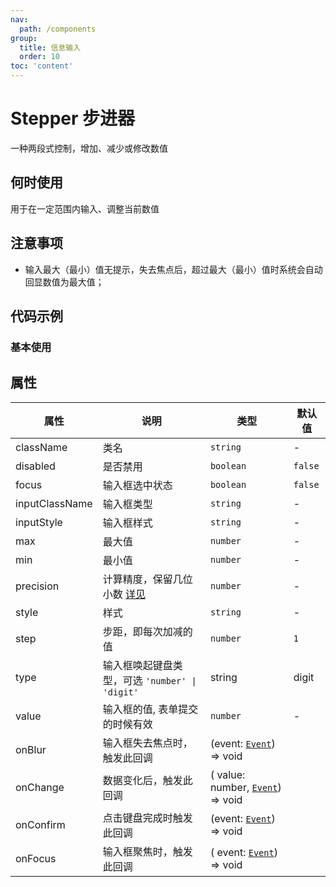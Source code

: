 ```yaml
---
nav:
  path: /components
group:
  title: 信息输入
  order: 10
toc: 'content'
---
```


# Stepper 步进器
一种两段式控制，增加、减少或修改数值
## 何时使用
用于在一定范围内输入、调整当前数值
## 注意事项
- 输入最大（最小）值无提示，失去焦点后，超过最大（最小）值时系统会自动回显数值为最大值；

## 代码示例
### 基本使用
<code src='../../demo/pages/Stepper'></code>


## 属性

| 属性 | 说明 | 类型 | 默认值 |
| -----|-----|-----|----- |
| className | 类名 | `string` | - | 
| disabled |  是否禁用 | `boolean` | `false` |
| focus |  输入框选中状态 | `boolean` | `false` |
| inputClassName |  输入框类型 | `string` | - |
| inputStyle |  输入框样式 | `string` | - |
| max | 最大值 | `number` | - |
| min | 最小值 | `number` | - |
| precision | 计算精度，保留几位小数 [详见](https://github.com/ant-design/ant-design/issues/5998) | `number` |  - | 
| style | 样式 | `string` | - | 
| step | 步距，即每次加减的值 | `number` | `1` | 
| type | 输入框唤起键盘类型，可选 `'number' \| 'digit'` | string |  digit |
| value | 输入框的值, 表单提交的时候有效 | `number` | - |
| onBlur | 输入框失去焦点时，触发此回调 | (event:  [`Event`](https://opendocs.alipay.com/mini/framework/event-object)) => void  |
| onChange | 数据变化后，触发此回调 | ( value: number, [`Event`](https://opendocs.alipay.com/mini/framework/event-object)) => void  |
| onConfirm | 点击键盘完成时触发此回调 | (event:  [`Event`](https://opendocs.alipay.com/mini/framework/event-object)) => void  |
| onFocus | 输入框聚焦时，触发此回调 | ( event:  [`Event`](https://opendocs.alipay.com/mini/framework/event-object)) => void  |